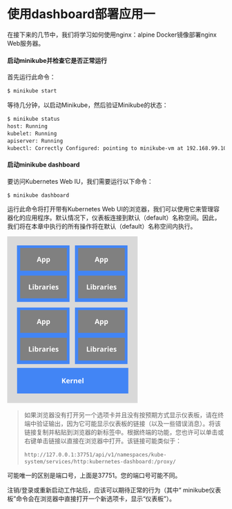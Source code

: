 # 使用dashboard部署应用一

在接下来的几节中，我们将学习如何使用nginx：alpine Docker镜像部署nginx Web服务器。

#### 启动minikube并检查它是否正常运行

首先运行此命令：

```bash
$ minikube start
```

等待几分钟，以启动Minikube，然后验证Minikube的状态：

```bash
$ minikube status
host: Running
kubelet: Running
apiserver: Running
kubectl: Correctly Configured: pointing to minikube-vm at 192.168.99.100
```

#### 启动minikube dashboard

要访问Kubernetes Web IU，我们需要运行以下命令：

```bash
$ minikube dashboard
```

运行此命令将打开带有Kubernetes Web UI的浏览器，我们可以使用它来管理容器化的应用程序。默认情况下，仪表板连接到默认（default）名称空间。因此，我们将在本章中执行的所有操作将在默认（default）名称空间内执行。

![Deploying an Application - Accessing the Dashboard](../../.gitbook/assets/image%20%2810%29.png)

> 如果浏览器没有打开另一个选项卡并且没有按预期方式显示仪表板，请在终端中验证输出，因为它可能显示仪表板的链接（以及一些错误消息）。将该链接复制并粘贴到浏览器的新标签中。根据终端的功能，您也许可以单击或右键单击链接以直接在浏览器中打开。该链接可能类似​​于：
>
> ```text
> http://127.0.0.1:37751/api/v1/namespaces/kube-system/services/http:kubernetes-dashboard:/proxy/
> ```

可能唯一的区别是端口号，上面是37751。您的端口号可能不同。

注销/登录或重新启动工作站后，应该可以期待正常的行为（其中“ minikube仪表板”命令会在浏览器中直接打开一个新选项卡，显示“仪表板”）。

